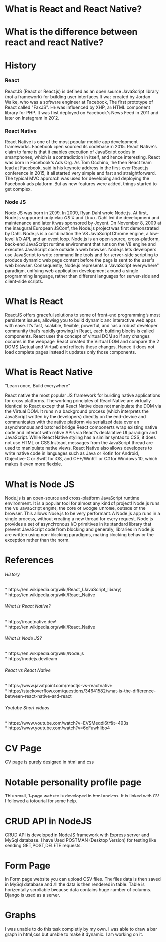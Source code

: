       
<h1> What is React and React Native? </h1>
<h1> What is the difference between react and react Native? </h1>


<h1> History </h1>
<h3> React </h3>
ReactJS (React or React.js) is defined as an open source JavaScript library (not a framework) for building user interfaces.It was created by Jordan Walke, who was a software engineer at Facebook, The first prototype of React called "FaxJS". He was influenced by XHP, an HTML component library for PHP. It was first deployed on Facebook's News Feed in 2011 and later on Instagram in 2012.
<h3> React Native </h3>
React Native is one of the most popular mobile app development frameworks. Facebook open sourced its codebase in 2015. React Native's claim to fame is that it enables execution of JavaScript codes in smartphones, which is a contradiction in itself, and hence interesting.
React was born in Facebook's Ads Org. As Tom Occhino, the then React team lead at Facebook, said in his keynote address in the first-ever React.js conference in 2015, it all started very simple and fast and straightforward. The typical MVC approach was used for developing and deploying the Facebook ads platform. But as new features were added, things started to get complex.
<h3> Node JS </h3>
Node JS was born in 2009. In 2009, Ryan Dahl wrote Node.js. At first, Node.js supported only Mac OS X and Linux. Dahl led the development and maintenance and later it was sponsored by Joyent. On November 8, 2009 at the inaugural European JSConf, the Node.js project was first demonstrated by Dahl. Node.js is a combination the V8 JavaScript Chrome engine, a low-level I/O API, and an event loop.
Node.js is an open-source, cross-platform, back-end JavaScript runtime environment that runs on the V8 engine and executes JavaScript code outside a web browser. Node.js lets developers use JavaScript to write command line tools and for server-side scripting to produce dynamic web page content before the page is sent to the user's web browser. Consequently, Node.js represents a "JavaScript everywhere" paradigm, unifying web-application development around a single programming language, rather than different languages for server-side and client-side scripts.


<h1> What is React </h1>
ReactJS offers graceful solutions to some of front-end programming’s most persistent issues, allowing you to build dynamic and interactive web apps with ease. It’s fast, scalable, flexible, powerful, and has a robust developer community that’s rapidly growing.In React, each building blocks is called components. React uses the concept of virtual DOM so if any changes occures in the webpage, React created the Virtual DOM and compare the 2 DOMS (Actual and Virtual) and reflects these changes. Hance it does not load complete pages instead it updates only those components.
<h1> What is React Native </h1>
"Learn once, Build everywhere"

React native the most popular JS framework for building native applications for cross platforms. 
The working principles of React Native are virtually identical to React except that React Native does not manipulate the DOM via the Virtual DOM. It runs in a background process (which interprets the JavaScript written by the developers) directly on the end-device and communicates with the native platform via serialized data over an asynchronous and batched bridge
React components wrap existing native code and interact with native APIs via React’s declarative UI paradigm and JavaScript.
While React Native styling has a similar syntax to CSS, it does not use HTML or CSS.Instead, messages from the JavaScript thread are used to manipulate native views. React Native also allows developers to write native code in languages such as Java or Kotlin for Android, Objective-C or Swift for iOS, and C++/WinRT or C# for Windows 10, which makes it even more flexible. 

<h1> What is Node JS </h1>
Node.js is an open-source and cross-platform JavaScript runtime environment. It is a popular tool for almost any kind of project!
Node.js runs the V8 JavaScript engine, the core of Google Chrome, outside of the browser. This allows Node.js to be very performant.
A Node.js app runs in a single process, without creating a new thread for every request. Node.js provides a set of asynchronous I/O primitives in its standard library that prevent JavaScript code from blocking and generally, libraries in Node.js are written using non-blocking paradigms, making blocking behavior the exception rather than the norm.


<h1> References </h1>
<h6> History </h6>
      * https://en.wikipedia.org/wiki/React_(JavaScript_library)  <br />
      * https://en.wikipedia.org/wiki/React_Native

<h6> What is React Native? </h6>
      * https://reactnative.dev/ <br />
      * https://en.wikipedia.org/wiki/React_Native


<h6> What is Node JS? </h6>
      * https://en.wikipedia.org/wiki/Node.js <br />
      * https://nodejs.dev/learn
      
 <h6> React vs React Native </h6>
      * https://www.javatpoint.com/reactjs-vs-reactnative <br />
      * https://stackoverflow.com/questions/34641582/what-is-the-difference-between-react-native-and-react


<h6>	Youtube Short videos </h6>
      * https://www.youtube.com/watch?v=EVSMegdj6tY&t=493s <br />
      * https://www.youtube.com/watch?v=6oFuwhIibo4
      
      
      
<h1>CV Page </h1>
CV page is purely designed in html and css

<h1>Notable personality profile page</h1>
This small, 1-page website is developed in html and css. It is linked with CV. I followed a totourial for some help.

<h1>CRUD API in NodeJS</h1>
CRUD API is developed in NodeJS framework with Express server and MySql database. I have Used POSTMAN (Desktop Version) for testing like
sending GET,POST,DELETE requests. 

<h1>Form Page</h1>
In Form page website you can upload CSV files. The files data is then saved in MySql database and all the data is
then rendered in table. Table is horizentally scrollable because data contains huge number of columns.
Django is used as a server.

<h1>Graphs</h1>
I was unable to do this task completly by my own. I was able to draw a bar graph in html,css but unable to make it dynamic. 
I am working on it.

